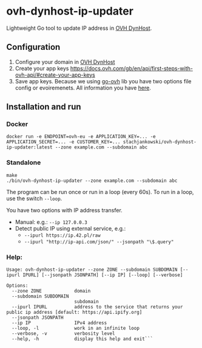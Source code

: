 ovh-dynhost-ip-updater
=====

Lightweight Go tool to update IP address in [OVH DynHost](https://docs.ovh.com/gb/en/domains/hosting_dynhost/).

## Configuration
1. Configure your domain in [OVH DynHost](https://docs.ovh.com/gb/en/domains/hosting_dynhost/)
2. Create your app keys https://docs.ovh.com/gb/en/api/first-steps-with-ovh-api/#create-your-app-keys
3. Save app keys. Because we using [go-ovh](https://github.com/ovh/go-ovh) lib you have two options file config or evoiremenets. All information you have [here](https://github.com/ovh/go-ovh#configuration).


## Installation and run
### Docker

```
docker run -e ENDPOINT=ovh-eu -e APPLICATION_KEY=... -e APPLICATION_SECRET=... -e CUSTOMER_KEY=... stachjankowski/ovh-dynhost-ip-updater:latest --zone example.com --subdomain abc
```

### Standalone
```
make
./bin/ovh-dynhost-ip-updater --zone example.com --subdomain abc
```

The program can be run once or run in a loop (every 60s). To run in a loop, use the switch  ```--loop```.

You have two options with IP address transfer.
* Manual: e.g.: ```--ip 127.0.0.3```
* Detect public IP using external service, e.g.:
  * ```--ipurl https://ip.42.pl/raw```
  * ```--ipurl "http://ip-api.com/json/" --jsonpath "\$.query"```
  
### Help:
```$ ./bin/ovh-dynhost-ip-updater -h
Usage: ovh-dynhost-ip-updater --zone ZONE --subdomain SUBDOMAIN [--ipurl IPURL] [--jsonpath JSONPATH] [--ip IP] [--loop] [--verbose]

Options:
  --zone ZONE            domain
  --subdomain SUBDOMAIN
                         subdomain
  --ipurl IPURL          address to the service that returns your public ip address [default: https://api.ipify.org]
  --jsonpath JSONPATH
  --ip IP                IPv4 address
  --loop, -l             work in an infinite loop
  --verbose, -v          verbosity level
  --help, -h             display this help and exit```